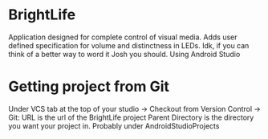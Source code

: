 # BrightLife
Application designed for complete control of visual media. Adds user defined specification for volume and distinctness in LEDs. 
Idk, if you can think of a better way to word it Josh you should.
Using Android Studio

# Getting project from Git
Under VCS tab at the top of your studio
  -> Checkout from Version Control
    -> Git: URL is the url of the BrightLife project
            Parent Directory is the directory you want your project in. Probably under AndroidStudioProjects
